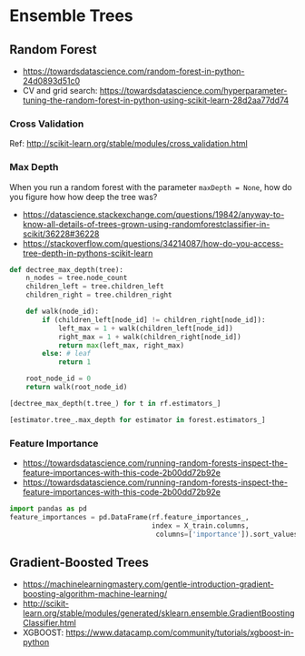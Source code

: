 # Ensemble Trees 

## Random Forest 

- https://towardsdatascience.com/random-forest-in-python-24d0893d51c0
- CV and grid search: https://towardsdatascience.com/hyperparameter-tuning-the-random-forest-in-python-using-scikit-learn-28d2aa77dd74

### Cross Validation 

Ref: http://scikit-learn.org/stable/modules/cross_validation.html


### Max Depth 

When you run a random forest with the parameter `maxDepth = None`, how do you figure how how deep the tree was? 

- https://datascience.stackexchange.com/questions/19842/anyway-to-know-all-details-of-trees-grown-using-randomforestclassifier-in-scikit/36228#36228
- https://stackoverflow.com/questions/34214087/how-do-you-access-tree-depth-in-pythons-scikit-learn

```py
def dectree_max_depth(tree):
    n_nodes = tree.node_count
    children_left = tree.children_left
    children_right = tree.children_right

    def walk(node_id):
        if (children_left[node_id] != children_right[node_id]):
            left_max = 1 + walk(children_left[node_id])
            right_max = 1 + walk(children_right[node_id])
            return max(left_max, right_max)
        else: # leaf
            return 1

    root_node_id = 0
    return walk(root_node_id)

[dectree_max_depth(t.tree_) for t in rf.estimators_]
```

```py
[estimator.tree_.max_depth for estimator in forest.estimators_]
```

### Feature Importance 

- https://towardsdatascience.com/running-random-forests-inspect-the-feature-importances-with-this-code-2b00dd72b92e
- https://towardsdatascience.com/running-random-forests-inspect-the-feature-importances-with-this-code-2b00dd72b92e

```py 
import pandas as pd
feature_importances = pd.DataFrame(rf.feature_importances_,
                                   index = X_train.columns,
                                    columns=['importance']).sort_values('importance',                                                                 ascending=False)
```

## Gradient-Boosted Trees 

- https://machinelearningmastery.com/gentle-introduction-gradient-boosting-algorithm-machine-learning/
- http://scikit-learn.org/stable/modules/generated/sklearn.ensemble.GradientBoostingClassifier.html
- XGBOOST: https://www.datacamp.com/community/tutorials/xgboost-in-python

